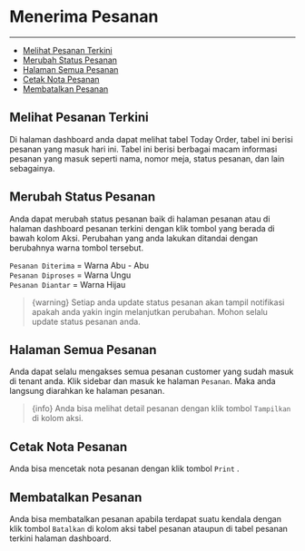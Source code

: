 # Menerima Pesanan

---

- [Melihat Pesanan Terkini](#section-1)
- [Merubah Status Pesanan](#section-2)
- [Halaman Semua Pesanan](#section-3)
- [Cetak Nota Pesanan](#section-4)
- [Membatalkan Pesanan](#section-5)

<a name="section-1"></a>
## Melihat Pesanan Terkini

Di halaman dashboard anda dapat melihat tabel Today Order, tabel ini berisi pesanan yang masuk hari ini. Tabel ini berisi berbagai macam informasi pesanan yang masuk seperti nama, nomor meja, status pesanan, dan lain sebagainya.

<a name="section-2"></a>
## Merubah Status Pesanan

Anda dapat merubah status pesanan baik di halaman pesanan atau di halaman dashboard pesanan terkini dengan klik tombol yang berada di bawah kolom Aksi. Perubahan yang anda lakukan ditandai dengan berubahnya warna tombol tersebut. 

`Pesanan Diterima` = Warna Abu - Abu<br>
`Pesanan Diproses` = Warna Ungu<br>
`Pesanan Diantar` =  Warna Hijau

>{warning} Setiap anda update status pesanan akan tampil notifikasi apakah anda yakin ingin melanjutkan perubahan. Mohon selalu update status pesanan anda.

<a name="section-3"></a>
## Halaman Semua Pesanan

Anda dapat selalu mengakses semua pesanan customer yang sudah masuk di tenant anda. Klik sidebar dan masuk ke halaman `Pesanan`. Maka anda langsung diarahkan ke halaman pesanan.

> {info} Anda bisa melihat detail pesanan dengan klik tombol `Tampilkan ` di kolom aksi.

<a name="section-4"></a>
## Cetak Nota Pesanan

Anda bisa mencetak nota pesanan dengan klik tombol `Print` .

<a name="section-5"></a>
## Membatalkan Pesanan

Anda bisa membatalkan pesanan apabila terdapat suatu kendala dengan klik tombol `Batalkan` di kolom aksi tabel pesanan ataupun di tabel pesanan terkini halaman dashboard.